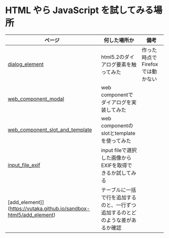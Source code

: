 # HTML やら JavaScript を試してみる場所

| ページ                                                                                                     | 何した場所か                                                                   | 備考                            |
| ---------------------------------------------------------------------------------------------------------- | ------------------------------------------------------------------------------ | ------------------------------- |
| [dialog_element](https://vutaka.github.io/sandbox-html5/dialog_element/)                                   | html5.2のダイアログ要素を触ってみた                                            | 作った時点でFirefoxでは動かない |
| [web_component_modal](https://vutaka.github.io/sandbox-html5/web_component_modal/)                         | web componentでダイアログを実装してみた                                        |                                 |
| [web_component_slot_and_template](https://vutaka.github.io/sandbox-html5/web_component_slot_and_template/) | web componentのslotとtemplateを使ってみた                                      |                                 |
| [input_file_exif](https://vutaka.github.io/sandbox-html5/input_file_exif)                                  | input fileで選択した画像からEXIFを取得できるか試してみる                       |                                 |
| [add_element]](https://vutaka.github.io/sandbox-html5/add_element)                                         | テーブルに一括で行を追加するのと、一行ずつ追加するのとどのような差があるか確認 |                                 |
